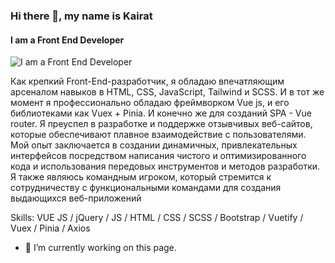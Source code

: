 ### Hi there 👋, my name is Kairat
#### I am a Front End Developer
![I am a Front End Developer](https://arturssmirnovs.github.io/github-profile-readme-generator/images/banner.png)

Как крепкий Front-End-разработчик, я обладаю впечатляющим арсеналом навыков в HTML, CSS, JavaScript, Tailwind и SCSS. И в тот же момент я профессионально обладаю фреймворком Vue js, и его библиотеками как Vuex + Pinia. И конечно же для созданий SPA - Vue router. Я преуспел в разработке и поддержке отзывчивых веб-сайтов, которые обеспечивают плавное взаимодействие с пользователями. Мой опыт заключается в создании динамичных, привлекательных интерфейсов посредством написания чистого и оптимизированного кода и использования передовых инструментов и методов разработки. Я также являюсь командным игроком, который стремится к сотрудничеству с функциональными командами для создания выдающихся веб-приложений

Skills: VUE JS / jQuery / JS / HTML / CSS / SCSS / Bootstrap / Vuetify / Vuex / Pinia / Axios

- 🔭 I’m currently working on this page. 




